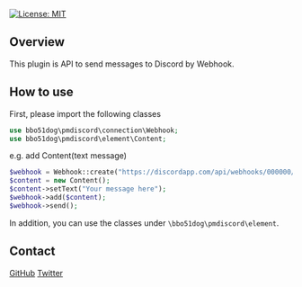 [![License: MIT](https://img.shields.io/badge/License-MIT-yellow.svg)](https://github.com/bbo51dog/PMLineAPI/blob/master/LICENSE)
## Overview
This plugin is API to send messages to Discord by Webhook.
## How to use
First, please import the following classes
```php
use bbo51dog\pmdiscord\connection\Webhook;
use bbo51dog\pmdiscord\element\Content;
```

e.g.
add Content(text message)
```php
$webhook = Webhook::create("https://discordapp.com/api/webhooks/000000/xxxxxx");
$content = new Content();
$content->setText("Your message here");
$webhook->add($content);
$webhook->send();
```

In addition, you can use the classes under ``\bbo51dog\pmdiscord\element``.
## Contact
[GitHub](https://github.com/bbo51dog)
[Twitter](https://twitter.com/bbo51dog)
